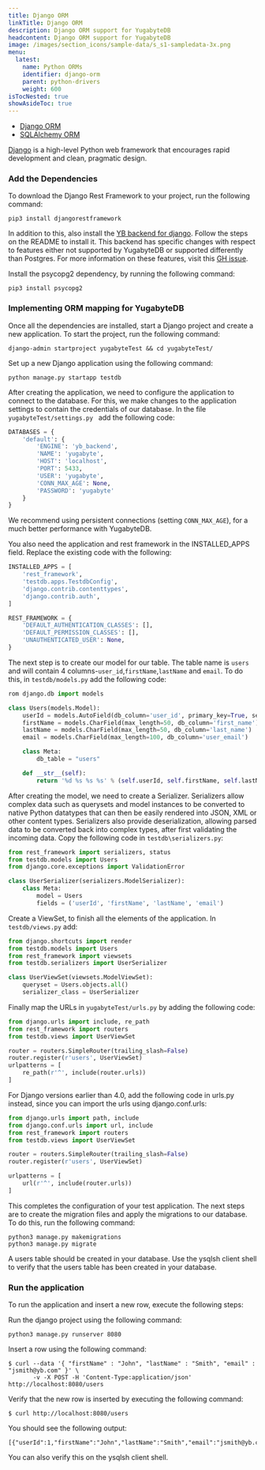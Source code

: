 ```yaml
---
title: Django ORM
linkTitle: Django ORM
description: Django ORM support for YugabyteDB
headcontent: Django ORM support for YugabyteDB
image: /images/section_icons/sample-data/s_s1-sampledata-3x.png
menu:
  latest:
    name: Python ORMs
    identifier: django-orm
    parent: python-drivers
    weight: 600
isTocNested: true
showAsideToc: true
---
```

<ul class="nav nav-tabs-alt nav-tabs-yb">

  <li >
    <a href="/latest/drivers-orms/python/django/" class="nav-link active">
      <i class="icon-java-bold" aria-hidden="true"></i>
      Django ORM
    </a>
  </li>

  <li >
    <a href="/latest/drivers-orms/python/sqlalchemy/" class="nav-link">
      <i class="icon-postgres" aria-hidden="true"></i>
      SQLAlchemy ORM
    </a>
  </li>

</ul>

[Django](https://www.djangoproject.com/) is a high-level Python web framework that encourages rapid development and clean, pragmatic design.

### Add the Dependencies

To download the Django Rest Framework to your project, run the following command:
```shell
pip3 install djangorestframework
```

In addition to this, also install the [YB backend for django](https://github.com/yugabyte/yb-django). Follow the steps on the README to install it. This backend has specific changes with respect to features either not supported by YugabyteDB or supported differently than Postgres. For more information on these features, visit this [GH issue](https://github.com/yugabyte/yugabyte-db/issues/7764).

Install the psycopg2 dependency, by running the following command:
```
pip3 install psycopg2
```

### Implementing ORM mapping for YugabyteDB

Once all the dependencies are installed, start a Django project and create a new application. To start the project, run the following command:
```shell
django-admin startproject yugabyteTest && cd yugabyteTest/
```
Set up a new Django application using the following command:
```shell
python manage.py startapp testdb
```

After creating the application, we need to configure the application to connect to the database. For this, we make changes to the application settings to contain the credentials of our database. In the file `yugabyteTest/settings.py ` add the following code:
```python
DATABASES = {
    'default': {
        'ENGINE': 'yb_backend',
        'NAME': 'yugabyte',
        'HOST': 'localhost',
        'PORT': 5433,
        'USER': 'yugabyte',
        'CONN_MAX_AGE': None,
        'PASSWORD': 'yugabyte'
    }
}
```
We recommend using persistent connections (setting `CONN_MAX_AGE`), for a much better performance with YugabyteDB.

You also need the application and rest framework in the INSTALLED_APPS field. Replace the existing code with the following:
```python
INSTALLED_APPS = [
    'rest_framework',
    'testdb.apps.TestdbConfig',
    'django.contrib.contenttypes',
    'django.contrib.auth',
]

REST_FRAMEWORK = {
    'DEFAULT_AUTHENTICATION_CLASSES': [],
    'DEFAULT_PERMISSION_CLASSES': [],
    'UNAUTHENTICATED_USER': None,
}
```

The next step is to create our model for our table. The table name is `users` and will contain 4 columns-`user_id`,`firstName`,`lastName` and `email`. To do this, in `testdb/models.py` add the following code:
```python
rom django.db import models

class Users(models.Model):
    userId = models.AutoField(db_column='user_id', primary_key=True, serialize=False)
    firstName = models.CharField(max_length=50, db_column='first_name')
    lastName = models.CharField(max_length=50, db_column='last_name')
    email = models.CharField(max_length=100, db_column='user_email')

    class Meta:
        db_table = "users"

    def __str__(self):
        return '%d %s %s %s' % (self.userId, self.firstName, self.lastName, self.email)
```

After creating the model, we need to create a Serializer. Serializers allow complex data such as querysets and model instances to be converted to native Python datatypes that can then be easily rendered into JSON, XML or other content types. Serializers also provide deserialization, allowing parsed data to be converted back into complex types, after first validating the incoming data. Copy the following code in `testdb\serializers.py`:
```python
from rest_framework import serializers, status
from testdb.models import Users
from django.core.exceptions import ValidationError

class UserSerializer(serializers.ModelSerializer):
    class Meta:
        model = Users
        fields = ('userId', 'firstName', 'lastName', 'email')
```

Create a ViewSet, to finish all the elements of the application. In `testdb/views.py` add:
```python
from django.shortcuts import render
from testdb.models import Users
from rest_framework import viewsets
from testdb.serializers import UserSerializer

class UserViewSet(viewsets.ModelViewSet):
    queryset = Users.objects.all()
    serializer_class = UserSerializer
```

Finally map the URLs in `yugabyteTest/urls.py` by adding the following code:
```python
from django.urls import include, re_path
from rest_framework import routers
from testdb.views import UserViewSet

router = routers.SimpleRouter(trailing_slash=False)
router.register(r'users', UserViewSet)
urlpatterns = [
    re_path(r'^', include(router.urls))
]
```
For Django versions earlier than 4.0, add the following code in urls.py instead, since you can import the urls using django.conf.urls:
```python
from django.urls import path, include
from django.conf.urls import url, include
from rest_framework import routers
from testdb.views import UserViewSet

router = routers.SimpleRouter(trailing_slash=False)
router.register(r'users', UserViewSet)

urlpatterns = [
    url(r'^', include(router.urls))
]
```

This completes the configuration of your test application. The next steps are to create the migration files and apply the migrations to our database. To do this, run the following command:
```shell
python3 manage.py makemigrations
python3 manage.py migrate
```
A users table should be created in your database. Use the ysqlsh client shell to verify that the users table has been created in your database.

### Run the application

To run the application and insert a new row, execute the following steps:

Run the django project using the following command:
```shell
python3 manage.py runserver 8080
```
Insert a row using the following command:
```shell
$ curl --data '{ "firstName" : "John", "lastName" : "Smith", "email" : "jsmith@yb.com" }' \
       -v -X POST -H 'Content-Type:application/json' http://localhost:8080/users
```
Verify that the new row is inserted by executing the following command:
```shell
$ curl http://localhost:8080/users
```

You should see the following output:
```shell
[{"userId":1,"firstName":"John","lastName":"Smith","email":"jsmith@yb.com"}]
```
You can also verify this on the ysqlsh client shell.
